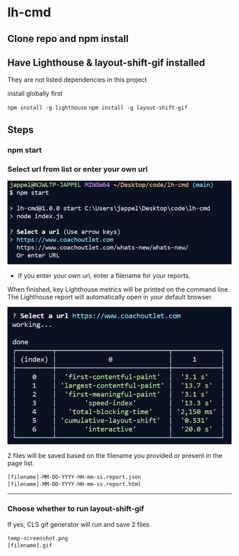 # lh-cmd

## Clone repo and npm install

## Have Lighthouse & layout-shift-gif installed

They are not listed dependencies in this project

install globally first

`npm install -g lighthouse`
`npm install -g layout-shift-gif`

## Steps

### npm start

### Select url from list or enter your own url

![URL Select](./images/url-select.png "URL Select")

- If you enter your own url, enter a filename for your reports.

When finished, key Lighthouse metrics will be printed on the command line.
The Lighthouse report will automatically open in your default browser.

![Finished](./images/finished.png "Finished")

2 files will be saved based on the filename you provided or present in the page list.

```
[filename]-MM-DD-YYYY-HH-mm-ss.report.json
[filename]-MM-DD-YYYY-HH-mm-ss.report.html
```

---

### Choose whether to run layout-shift-gif

If yes, CLS gif generator will run and save 2 files.

```
temp-screenshot.png
[filename].gif
```
